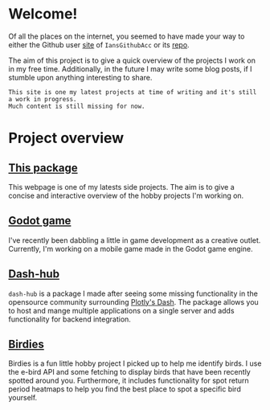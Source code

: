 # Welcome!
Of all the places on the internet, you seemed to have made your way to either the Github user [site](https://iansgithubacc.github.io/) of `IansGithubAcc` or its [repo](https://github.com/IansGithubAcc/IansGithubAcc.github.io).

The aim of this project is to give a quick overview of the projects I work on in my free time. Additionally, in the future I may write some blog posts, if I stumble upon anything interesting to share.

```{note}
This site is one my latest projects at time of writing and it's still a work in progress. 
Much content is still missing for now. 
```

# Project overview 
## [This package](Projects/thispackage.md)
This webpage is one of my latests side projects. The aim is to give a concise and interactive overview of the hobby projects I'm working on.

## [Godot game](Projects/godotgame.md)
I've recently been dabbling a little in game development as a creative outlet. Currently, I'm working on a mobile game made in the Godot game engine.

## [Dash-hub](Projects/dash-hub.md)
`dash-hub` is a package I made after seeing some missing functionality in the opensource community surrounding [Plotly's Dash](https://dash.plotly.com/). The package allows you to host and mange multiple applications on a single server and adds functionality for backend integration.

## [Birdies](Projects/birdies.md)
Birdies is a fun little hobby project I picked up to help me identify birds. I use the e-bird API and some fetching to display birds that have been recently spotted around you. Furthermore, it includes functionality for spot return period heatmaps to help you find the best place to spot a specific bird yourself.